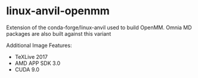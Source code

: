 # linux-anvil-openmm

Extension of the conda-forge/linux-anvil used to build OpenMM.
Omnia MD packages are also built against this variant

Additional Image Features:

* TeXLive 2017
* AMD APP SDK 3.0
* CUDA 9.0
